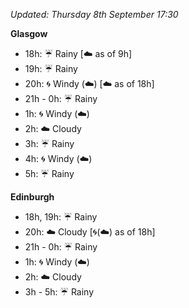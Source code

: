 *Updated: Thursday 8th September 17:30*

**Glasgow**

* 18h: :umbrella: Rainy [:cloud: as of 9h]
* 19h: :umbrella: Rainy
* 20h: :cyclone: Windy (:cloud:) [:cloud: as of 18h]
* 21h - 0h: :umbrella: Rainy
* 1h: :cyclone: Windy (:cloud:)
* 2h: :cloud: Cloudy
* 3h: :umbrella: Rainy
* 4h: :cyclone: Windy (:cloud:)
* 5h: :umbrella: Rainy

**Edinburgh**

* 18h, 19h: :umbrella: Rainy
* 20h: :cloud: Cloudy [:cyclone:(:cloud:) as of 18h]
* 21h - 0h: :umbrella: Rainy
* 1h: :cyclone: Windy (:cloud:)
* 2h: :cloud: Cloudy
* 3h - 5h: :umbrella: Rainy
